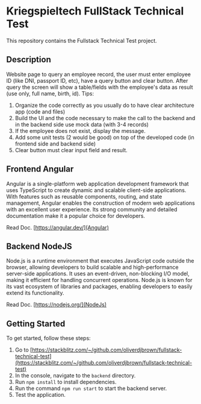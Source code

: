 # Kriegspieltech FullStack Technical Test

This repository contains the Fullstack Technical Test project.

## Description

Website page to query an employee record, the user must enter employee ID (like DNI,
passport ID, etc), have a query button and clear button. After query the screen will show a
table/fields with the employee's data as result (use only, full name, birth, id).
Tips:
1. Organize the code correctly as you usually do to have clear architecture app (code and files)
2. Build the UI and the code necessary to make the call to the backend and in the backend side
use mock data (with 3-4 records)
3. If the employee does not exist, display the message.
4. Add some unit tests (2 would be good) on top of the developed code (in frontend side and
backend side)
5. Clear button must clear input field and result.

## Frontend Angular
Angular is a single-platform web application development framework that uses TypeScript to create dynamic and scalable client-side applications. With features such as reusable components, routing, and state management, Angular enables the construction of modern web applications with an excellent user experience. Its strong community and detailed documentation make it a popular choice for developers.

Read Doc. [https://angular.dev/](Angular)

## Backend NodeJS
Node.js is a runtime environment that executes JavaScript code outside the browser, allowing developers to build scalable and high-performance server-side applications. It uses an event-driven, non-blocking I/O model, making it efficient for handling concurrent operations. Node.js is known for its vast ecosystem of libraries and packages, enabling developers to easily extend its functionality.

Read Doc. [https://nodejs.org/](NodeJs)

## Getting Started

To get started, follow these steps:

1. Go to [https://stackblitz.com/~/github.com/oliverdjbrown/fullstack-technical-test](https://stackblitz.com/~/github.com/oliverdjbrown/fullstack-technical-test)
2. In the console, navigate to the `backend` directory.
3. Run `npm install` to install dependencies.
4. Run the command `npm run start` to start the backend server.
5. Test the application.
